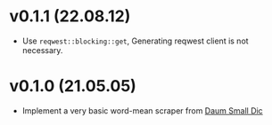 # v0.1.1 (22.08.12)
- Use `reqwest::blocking::get`, Generating reqwest client is not necessary.

# v0.1.0 (21.05.05)
- Implement a very basic word-mean scraper from [Daum Small Dic](https://small.dic.daum.net/)
